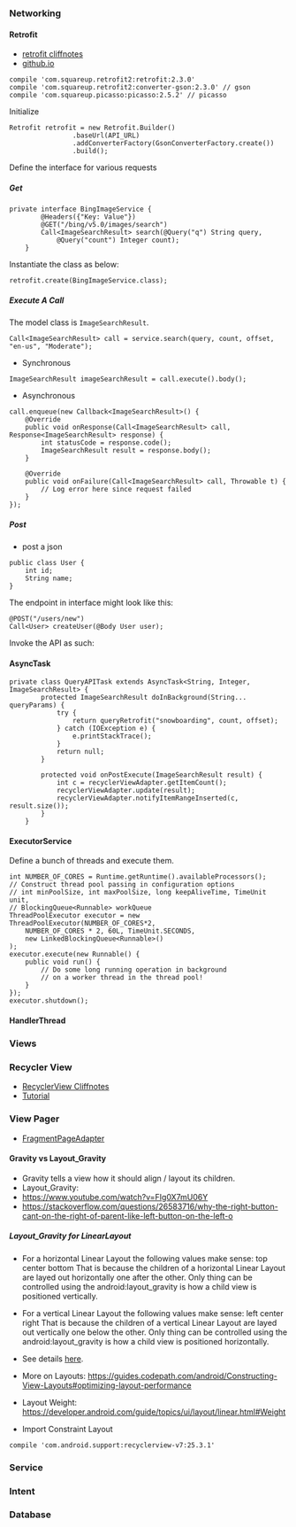 ### Networking
#### Retrofit
* [retrofit cliffnotes](https://guides.codepath.com/android/Consuming-APIs-with-Retrofit)
* [github.io](http://square.github.io/retrofit/)
````
compile 'com.squareup.retrofit2:retrofit:2.3.0'
compile 'com.squareup.retrofit2:converter-gson:2.3.0' // gson
compile 'com.squareup.picasso:picasso:2.5.2' // picasso
````
Initialize
````
Retrofit retrofit = new Retrofit.Builder()
                .baseUrl(API_URL)
                .addConverterFactory(GsonConverterFactory.create())
                .build();
````
Define the interface for various requests
##### Get
````
private interface BingImageService {
        @Headers({"Key: Value"})
        @GET("/bing/v5.0/images/search")
        Call<ImageSearchResult> search(@Query("q") String query,
            @Query("count") Integer count);
    }

````
Instantiate the class as below:
````
retrofit.create(BingImageService.class);
````

##### Execute A Call
The model class is `ImageSearchResult`.
````
Call<ImageSearchResult> call = service.search(query, count, offset, "en-us", "Moderate");
````
* Synchronous
````
ImageSearchResult imageSearchResult = call.execute().body();
````
* Asynchronous
````
call.enqueue(new Callback<ImageSearchResult>() {
    @Override
    public void onResponse(Call<ImageSearchResult> call, Response<ImageSearchResult> response) {
        int statusCode = response.code();
        ImageSearchResult result = response.body();
    }

    @Override
    public void onFailure(Call<ImageSearchResult> call, Throwable t) {
        // Log error here since request failed
    }
});

````
##### Post
* post a json
````
public class User {
    int id;
    String name;
}
````
The endpoint in interface might look like this:
````
@POST("/users/new")
Call<User> createUser(@Body User user);
````
Invoke the API as such:

#### AsyncTask
````
private class QueryAPITask extends AsyncTask<String, Integer, ImageSearchResult> {
        protected ImageSearchResult doInBackground(String... queryParams) {
            try {
                return queryRetrofit("snowboarding", count, offset);
            } catch (IOException e) {
                e.printStackTrace();
            }
            return null;
        }

        protected void onPostExecute(ImageSearchResult result) {
            int c = recyclerViewAdapter.getItemCount();
            recyclerViewAdapter.update(result);
            recyclerViewAdapter.notifyItemRangeInserted(c, result.size());
        }
    }
````
#### ExecutorService
Define a bunch of threads and execute them.
````
int NUMBER_OF_CORES = Runtime.getRuntime().availableProcessors();
// Construct thread pool passing in configuration options
// int minPoolSize, int maxPoolSize, long keepAliveTime, TimeUnit unit,
// BlockingQueue<Runnable> workQueue
ThreadPoolExecutor executor = new ThreadPoolExecutor(NUMBER_OF_CORES*2,
    NUMBER_OF_CORES * 2, 60L, TimeUnit.SECONDS,
    new LinkedBlockingQueue<Runnable>()
);
executor.execute(new Runnable() {
    public void run() {
        // Do some long running operation in background
        // on a worker thread in the thread pool!
    }
});
executor.shutdown();
````
#### HandlerThread

### Views
### Recycler View
* [RecyclerView Cliffnotes](https://guides.codepath.com/android/using-the-recyclerview)
* [Tutorial](https://www.raywenderlich.com/126528/android-recyclerview-tutorial)

### View Pager
* [FragmentPageAdapter](https://guides.codepath.com/android/ViewPager-with-FragmentPagerAdapter)

#### Gravity vs Layout_Gravity
* Gravity tells a view how it should align / layout its children.
* Layout_Gravity:
* https://www.youtube.com/watch?v=FIg0X7mU06Y
* https://stackoverflow.com/questions/26583716/why-the-right-button-cant-on-the-right-of-parent-like-left-button-on-the-left-o
##### Layout_Gravity for LinearLayout
* For a horizontal Linear Layout the following values make sense:
top
center
bottom
That is because the children of a horizontal Linear Layout are layed out
horizontally one after the other. Only thing can be controlled using the
android:layout_gravity is how a child view is positioned vertically.
* For a vertical Linear Layout the following values make sense:
left
center
right
That is because the children of a vertical Linear Layout are layed out vertically one below the other. Only thing can be controlled using the android:layout_gravity is how a child view is positioned horizontally.
* See details [here](http://sandipchitale.blogspot.in/2010/05/linearlayout-gravity-and-layoutgravity.html).
* More on Layouts: https://guides.codepath.com/android/Constructing-View-Layouts#optimizing-layout-performance
* Layout Weight: https://developer.android.com/guide/topics/ui/layout/linear.html#Weight

* Import Constraint Layout
````
compile 'com.android.support:recyclerview-v7:25.3.1'
````
### Service

### Intent

### Database